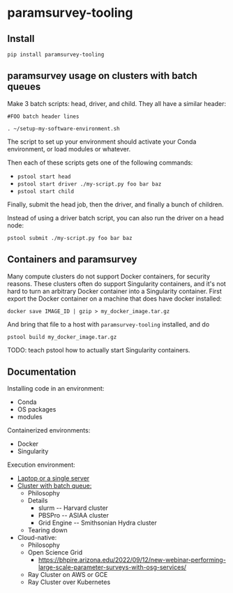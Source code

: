 # paramsurvey-tooling

## Install

```
pip install paramsurvey-tooling
```

## paramsurvey usage on clusters with batch queues

Make 3 batch scripts: head, driver, and child. They all have a similar header:

```
#FOO batch header lines

. ~/setup-my-software-environment.sh
```

The script to set up your environment should activate your Conda environment, or
load modules or whatever.

Then each of these scripts gets one of the following commands:

* `pstool start head`
* `pstool start driver ./my-script.py foo bar baz`
* `pstool start child`

Finally, submit the head job, then the driver, and finally a bunch of children.

Instead of using a driver batch script, you can also run the driver on a head
node:

```
pstool submit ./my-script.py foo bar baz
```

## Containers and paramsurvey

Many compute clusters do not support Docker containers, for security reasons.
These clusters often do support Singularity containers, and it's not hard to
turn an arbitrary Docker container into a Singularity container. First export
the Docker container on a machine that does have docker installed:

```
docker save IMAGE_ID | gzip > my_docker_image.tar.gz
```

And bring that file to a host with `paramsurvey-tooling` installed, and do

```
pstool build my_docker_image.tar.gz
```

TODO: teach pstool how to actually start Singularity containers.

## Documentation

Installing code in an environment:
* Conda
* OS packages
* modules

Containerized environments:
* Docker
* Singularity

Execution environment:
* [Laptop or a single server](Execution-Laptop.md)
* [Cluster with batch queue:](Execution-Cluster.md)
  * Philosophy
  * Details
    * slurm -- Harvard cluster
    * PBSPro -- ASIAA cluster
    * Grid Engine -- Smithsonian Hydra cluster
  * Tearing down
* Cloud-native:
  * Philosophy
  * Open Science Grid
    * https://bhpire.arizona.edu/2022/09/12/new-webinar-performing-large-scale-parameter-surveys-with-osg-services/
  * Ray Cluster on AWS or GCE
  * Ray Cluster over Kubernetes







